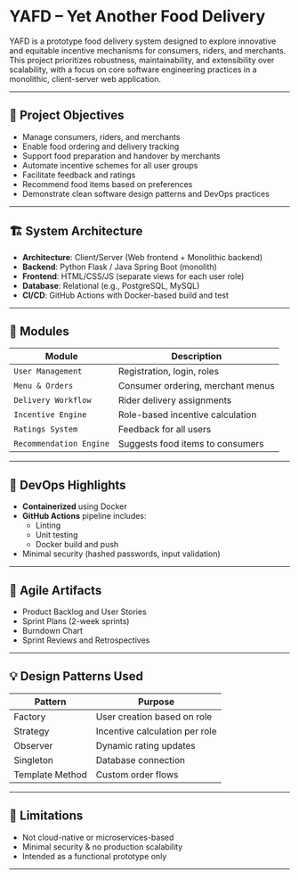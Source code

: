 # YAFD – Yet Another Food Delivery

YAFD is a prototype food delivery system designed to explore innovative and equitable incentive mechanisms for consumers, riders, and merchants. This project prioritizes robustness, maintainability, and extensibility over scalability, with a focus on core software engineering practices in a monolithic, client-server web application.

---

## 📌 Project Objectives

- Manage consumers, riders, and merchants
- Enable food ordering and delivery tracking
- Support food preparation and handover by merchants
- Automate incentive schemes for all user groups
- Facilitate feedback and ratings
- Recommend food items based on preferences
- Demonstrate clean software design patterns and DevOps practices

---

## 🏗️ System Architecture

- **Architecture**: Client/Server (Web frontend + Monolithic backend)
- **Backend**: Python Flask / Java Spring Boot (monolith)
- **Frontend**: HTML/CSS/JS (separate views for each user role)
- **Database**: Relational (e.g., PostgreSQL, MySQL)
- **CI/CD**: GitHub Actions with Docker-based build and test

---

## 🧱 Modules

| Module | Description |
|--------|-------------|
| `User Management` | Registration, login, roles |
| `Menu & Orders` | Consumer ordering, merchant menus |
| `Delivery Workflow` | Rider delivery assignments |
| `Incentive Engine` | Role-based incentive calculation |
| `Ratings System` | Feedback for all users |
| `Recommendation Engine` | Suggests food items to consumers |

---

## 🚀 DevOps Highlights

- **Containerized** using Docker
- **GitHub Actions** pipeline includes:
  - Linting
  - Unit testing
  - Docker build and push
- Minimal security (hashed passwords, input validation)

---

## 🔄 Agile Artifacts

- Product Backlog and User Stories
- Sprint Plans (2-week sprints)
- Burndown Chart
- Sprint Reviews and Retrospectives

---

## 💡 Design Patterns Used

| Pattern | Purpose |
|--------|---------|
| Factory | User creation based on role |
| Strategy | Incentive calculation per role |
| Observer | Dynamic rating updates |
| Singleton | Database connection |
| Template Method | Custom order flows |

---

## 📍 Limitations

- Not cloud-native or microservices-based
- Minimal security & no production scalability
- Intended as a functional prototype only

---
